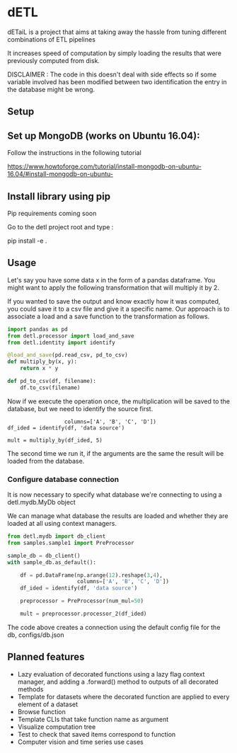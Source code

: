 # dETL

dETaiL is a project that aims at taking away the hassle from tuning different combinations of ETL pipelines

It increases speed of computation by simply loading the results that were previously computed from disk.

DISCLAIMER : The code in this doesn't deal with side effects so if some variable involved has been
modified between two identification the entry in the database might be wrong.

## Setup

Set up MongoDB (works on Ubuntu 16.04):
----------------------------

Follow the instructions in the following tutorial

https://www.howtoforge.com/tutorial/install-mongodb-on-ubuntu-16.04/#install-mongodb-on-ubuntu-


Install library using pip
-------------------------

Pip requirements coming soon

Go to the detl project root and type :

pip install -e .

## Usage

Let's say you have some data x in the form of a pandas dataframe. You might want to apply the
following transformation that will multiply it by 2.

If you wanted to save the output and know exactly how it was computed, you could save it to a csv
file and give it a specific name. Our approach is to associate a load and a save function to the
transformation as follows.

```python
import pandas as pd
from detl.processor import load_and_save
from detl.identity import identify

@load_and_save(pd.read_csv, pd_to_csv)
def multiply_by(x, y):
    return x * y

def pd_to_csv(df, filename):
    df.to_csv(filename)
```

Now if we execute the operation once, the multiplication will be saved to the database, but we need
to identify the source first.

```df = pd.DataFrame(np.arange(12).reshape(3,4),
                  columns=['A', 'B', 'C', 'D'])
df_ided = identify(df, 'data source')

mult = multiply_by(df_ided, 5)
```

The second time we run it, if the arguments are the same the result will be loaded from the
database.

### Configure database connection

It is now necessary to specify what database we're connecting to using a detl.mydb.MyDb object

We can manage what database the results are loaded and whether they are loaded at all using context
managers.
```python
from detl.mydb import db_client
from samples.sample1 import PreProcessor

sample_db = db_client()
with sample_db.as_default():

    df = pd.DataFrame(np.arange(12).reshape(3,4),
                      columns=['A', 'B', 'C', 'D'])
    df_ided = identify(df, 'data source')

    preprocessor = PreProcessor(num_mul=50)

    mult = preprocessor.processor_2(df_ided)
```
The code above creates a connection using the default config file for the db, configs/db.json

Planned features
----------------
* Lazy evaluation of decorated functions using a lazy flag context manager, and adding a .forward()
  method to outputs of all decorated methods
* Template for datasets where the decorated function are applied to every element of a dataset
* Browse function
* Template CLIs that take function name as argument
* Visualize computation tree
* Test to check that saved items correspond to function
* Computer vision and time series use cases
